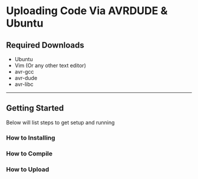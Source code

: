 # Uploading Code Via AVRDUDE & Ubuntu
## Required Downloads
* Ubuntu
* Vim (Or any other text editor)
* avr-gcc
* avr-dude
* avr-libc
---
## Getting Started
Below will list steps to get setup and running
### How to Installing
### How to Compile
### How to Upload
